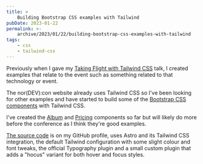 ```yaml
---
title: >
    Building Bootstrap CSS examples with Tailwind
pubDate: 2023-01-22
permalink: >-
    archive/2023/01/22/building-bootstrap-css-examples-with-tailwind
tags:
    - css
    - tailwind-css
---
```


Previously when I gave my [Taking Flight with Tailwind CSS](https://www.oliverdavies.uk/talks/taking-flight-with-tailwind-css) talk, I created examples that relate to the event such as something related to that technology or event.

The nor(DEV):con website already uses Tailwind CSS so I've been looking for other examples and have started to build some of the [Bootstrap CSS components](https://getbootstrap.com/docs/4.0/examples) with Tailwind CSS.

I've created the [Album](http://bootstrap-with-tailwind.s3-website.eu-west-2.amazonaws.com/album) and [Pricing](http://bootstrap-with-tailwind.s3-website.eu-west-2.amazonaws.com/pricing) components so far but will likely do more before the conference as I think they're good examples.

[The source code](https://github.com/opdavies/bootstrap-with-tailwind) is on my GitHub profile, uses Astro and its Tailwind CSS integration, the default Tailwind configuration with some slight colour and font tweaks, the official Typography plugin and a small custom plugin that adds a "hocus" variant for both hover and focus styles.
